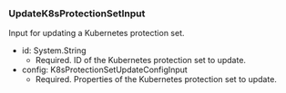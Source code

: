 ### UpdateK8sProtectionSetInput
Input for updating a Kubernetes protection set.

- id: System.String
  - Required. ID of the Kubernetes protection set to update.
- config: K8sProtectionSetUpdateConfigInput
  - Required. Properties of the Kubernetes protection set to update.
